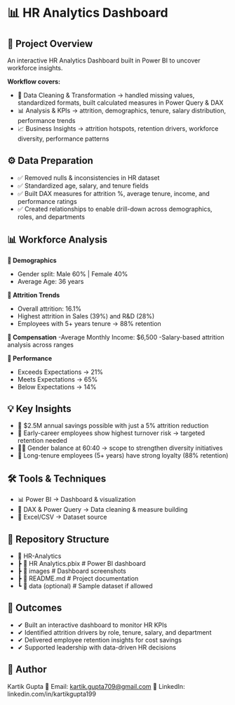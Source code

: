 # 📊 HR Analytics Dashboard

## 📖 Project Overview
An interactive HR Analytics Dashboard built in Power BI to uncover workforce insights.

**Workflow covers:**
- 🧹 Data Cleaning & Transformation → handled missing values, standardized formats, built calculated measures in Power Query & DAX
- 📊 Analysis & KPIs → attrition, demographics, tenure, salary distribution, performance trends
- 📈 Business Insights → attrition hotspots, retention drivers, workforce diversity, performance patterns

## ⚙️ Data Preparation
- ✅ Removed nulls & inconsistencies in HR dataset
- ✅ Standardized age, salary, and tenure fields
- ✅ Built DAX measures for attrition %, average tenure, income, and performance ratings
- ✅ Created relationships to enable drill-down across demographics, roles, and departments

## 📊 Workforce Analysis
**🔹 Demographics**
- Gender split: Male 60% | Female 40%
- Average Age: 36 years

**🔹 Attrition Trends**
- Overall attrition: 16.1%
- Highest attrition in Sales (39%) and R&D (28%)
- Employees with 5+ years tenure → 88% retention

**🔹 Compensation**
-Average Monthly Income: $6,500
-Salary-based attrition analysis across ranges

**🔹 Performance**
- Exceeds Expectations → 21%
- Meets Expectations → 65%
- Below Expectations → 14%

## 💡 Key Insights
- 🔑 $2.5M annual savings possible with just a 5% attrition reduction
- 🎯 Early-career employees show highest turnover risk → targeted retention needed
- 👩‍💼 Gender balance at 60:40 → scope to strengthen diversity initiatives
- 🏢 Long-tenure employees (5+ years) have strong loyalty (88% retention)

## 🛠 Tools & Techniques
- 📊 Power BI → Dashboard & visualization
- 🔢 DAX & Power Query → Data cleaning & measure building
- 📑 Excel/CSV → Dataset source

## 📂 Repository Structure
- 📁 HR-Analytics
- ┣ 📄 HR Analytics.pbix     # Power BI dashboard
- ┣ 📁 images                # Dashboard screenshots
- ┣ 📄 README.md             # Project documentation
- ┗ 📂 data (optional)       # Sample dataset if allowed

## 🚀 Outcomes
- ✔ Built an interactive dashboard to monitor HR KPIs
- ✔ Identified attrition drivers by role, tenure, salary, and department
- ✔ Delivered employee retention insights for cost savings
- ✔ Supported leadership with data-driven HR decisions

## 👤 Author
Kartik Gupta
📩 Email: kartik.gupta709@gmail.com
🔗 LinkedIn: linkedin.com/in/kartikgupta199
